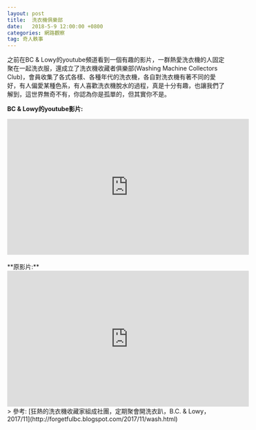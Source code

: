 ```yaml
---
layout: post
title:  洗衣機俱樂部
date:   2018-5-9 12:00:00 +0800
categories: 網路觀察
tag: 奇人軼事
---
```



之前在BC & Lowy的youtube頻道看到一個有趣的影片，一群熱愛洗衣機的人固定聚在一起洗衣服，還成立了洗衣機收藏者俱樂部(Washing Machine Collectors Club)，會員收集了各式各樣、各種年代的洗衣機，各自對洗衣機有著不同的愛好，有人偏愛某種色系，有人喜歡洗衣機脫水的過程，真是十分有趣，也讓我們了解到，這世界無奇不有，你認為你是孤單的，但其實你不是。

**BC & Lowy的youtube影片:**
<iframe width="560" height="315" src="https://www.youtube.com/embed/XTjUWapru_Y" frameborder="0" allow="accelerometer; autoplay; encrypted-media; gyroscope; picture-in-picture" allowfullscreen></iframe>

<br>
<br>
**原影片:**
<iframe width="560" height="315" src="https://www.youtube.com/embed/jmmmxI-Y_6U" frameborder="0" allow="accelerometer; autoplay; encrypted-media; gyroscope; picture-in-picture" allowfullscreen></iframe>

<br>
> 參考: [狂熱的洗衣機收藏家組成社團，定期聚會開洗衣趴，B.C. & Lowy，2017/11](http://forgetfulbc.blogspot.com/2017/11/wash.html)